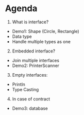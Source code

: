 # Agenda
1. What is interface?
 - Demo1: Shape (Circle, Rectangle)
 - Data type
 - Handle multiple types as one
2. Embedded interface?
 - Join multiple interfaces
 - Demo2: PrinterScanner
3. Empty interfaces: 
 - Println
 - Type Casting
4. In case of contract
 - Demo3: database
